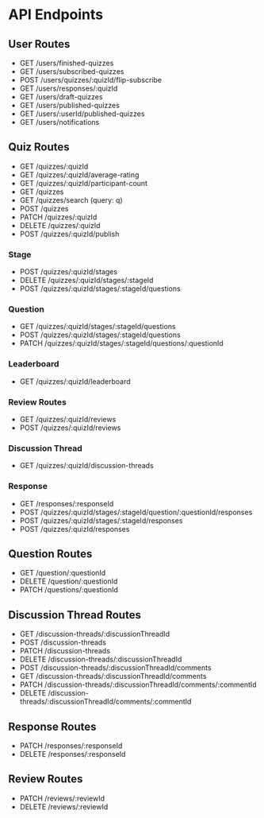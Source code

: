 # API Endpoints

## User Routes

- GET /users/finished-quizzes
- GET /users/subscribed-quizzes
- POST /users/quizzes/:quizId/flip-subscribe
- GET /users/responses/:quizId
- GET /users/draft-quizzes
- GET /users/published-quizzes
- GET /users/:userId/published-quizzes
- GET /users/notifications

## Quiz Routes

- GET /quizzes/:quizId
- GET /quizzes/:quizId/average-rating
- GET /quizzes/:quizId/participant-count
- GET /quizzes
- GET /quizzes/search (query: q)
- POST /quizzes
- PATCH /quizzes/:quizId
- DELETE /quizzes/:quizId
- POST /quizzes/:quizId/publish

### Stage

- POST /quizzes/:quizId/stages
- DELETE /quizzes/:quizId/stages/:stageId
- POST /quizzes/:quizId/stages/:stageId/questions

### Question

- GET /quizzes/:quizId/stages/:stageId/questions
- POST /quizzes/:quizId/stages/:stageId/questions
- PATCH /quizzes/:quizId/stages/:stageId/questions/:questionId

### Leaderboard

- GET /quizzes/:quizId/leaderboard

### Review Routes

- GET /quizzes/:quizId/reviews
- POST /quizzes/:quizId/reviews

### Discussion Thread

- GET /quizzes/:quizId/discussion-threads

### Response

- GET /responses/:responseId
- POST /quizzes/:quizId/stages/:stageId/question/:questionId/responses
- POST /quizzes/:quizId/stages/:stageId/responses
- POST /quizzes/:quizId/responses

## Question Routes

- GET /question/:questionId
- DELETE /question/:questionId
- PATCH /questions/:questionId

## Discussion Thread Routes

- GET /discussion-threads/:discussionThreadId
- POST /discussion-threads
- PATCH /discussion-threads
- DELETE /discussion-threads/:discussionThreadId
- POST /discussion-threads/:discussionThreadId/comments
- GET /discussion-threads/:discussionThreadId/comments
- PATCH /discussion-threads/:discussionThreadId/comments/:commentId
- DELETE /discussion-threads/:discussionThreadId/comments/:commentId

## Response Routes

- PATCH /responses/:responseId
- DELETE /responses/:responseId

## Review Routes

- PATCH /reviews/:reviewId
- DELETE /reviews/:reviewId
